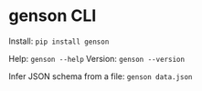 # genson CLI

Install: `pip install genson`

Help: `genson --help`
Version: `genson --version`

Infer JSON schema from a file: `genson data.json`
